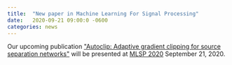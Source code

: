 ```yaml
---
title:  "New paper in Machine Learning For Signal Processing"
date:   2020-09-21 09:00:0 -0600
categories: news 
---
```

Our upcoming publication ["Autoclip: Adaptive gradient clipping for source separation networks"](/papers) will be presented at [MLSP 2020](https://ieeemlsp.cc) September 21, 2020.
